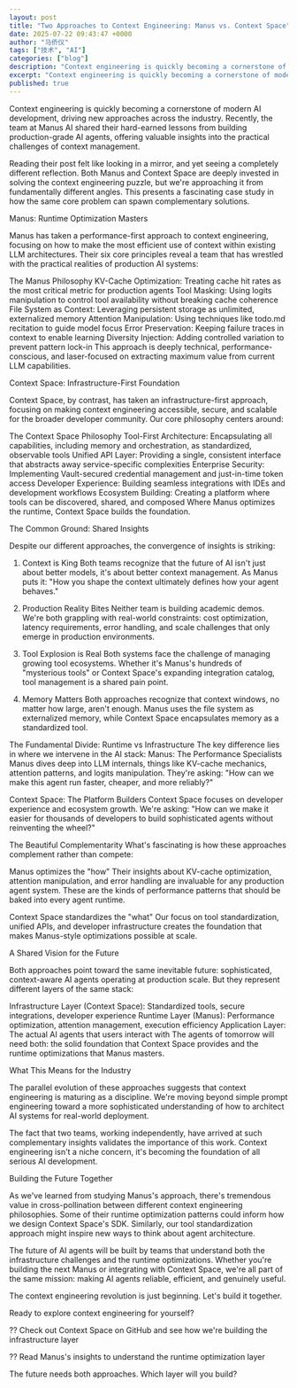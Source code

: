 ```yaml
---
layout: post
title: "Two Approaches to Context Engineering: Manus vs. Context Space"
date: 2025-07-22 09:43:47 +0000
author: "马侨仪"
tags: ["技术", "AI"]
categories: ["blog"]
description: "Context engineering is quickly becoming a cornerstone of modern AI development, driving new approaches across the industry. Recently, the team at Manu..."
excerpt: "Context engineering is quickly becoming a cornerstone of modern AI development, ..."
published: true
---
```


Context engineering is quickly becoming a cornerstone of modern AI development, driving new approaches across the industry. Recently, the team at Manus AI shared their hard-earned lessons from building production-grade AI agents, offering valuable insights into the practical challenges of context management.

Reading their post felt like looking in a mirror, and yet seeing a completely different reflection. Both Manus and Context Space are deeply invested in solving the context engineering puzzle, but we're approaching it from fundamentally different angles. This presents a fascinating case study in how the same core problem can spawn complementary solutions.

Manus: Runtime Optimization Masters

Manus has taken a performance-first approach to context engineering, focusing on how to make the most efficient use of context within existing LLM architectures. Their six core principles reveal a team that has wrestled with the practical realities of production AI systems:

The Manus Philosophy
KV-Cache Optimization: Treating cache hit rates as the most critical metric for production agents
Tool Masking: Using logits manipulation to control tool availability without breaking cache coherence
File System as Context: Leveraging persistent storage as unlimited, externalized memory
Attention Manipulation: Using techniques like todo.md recitation to guide model focus
Error Preservation: Keeping failure traces in context to enable learning
Diversity Injection: Adding controlled variation to prevent pattern lock-in
This approach is deeply technical, performance-conscious, and laser-focused on extracting maximum value from current LLM capabilities.

Context Space: Infrastructure-First Foundation

Context Space, by contrast, has taken an infrastructure-first approach, focusing on making context engineering accessible, secure, and scalable for the broader developer community. Our core philosophy centers around:

The Context Space Philosophy
Tool-First Architecture: Encapsulating all capabilities, including memory and orchestration, as standardized, observable tools
Unified API Layer: Providing a single, consistent interface that abstracts away service-specific complexities
Enterprise Security: Implementing Vault-secured credential management and just-in-time token access
Developer Experience: Building seamless integrations with IDEs and development workflows
Ecosystem Building: Creating a platform where tools can be discovered, shared, and composed
Where Manus optimizes the runtime, Context Space builds the foundation.

The Common Ground: Shared Insights

Despite our different approaches, the convergence of insights is striking:

1. Context is King
Both teams recognize that the future of AI isn't just about better models, it's about better context management. As Manus puts it: "How you shape the context ultimately defines how your agent behaves."

2. Production Reality Bites
Neither team is building academic demos. We're both grappling with real-world constraints: cost optimization, latency requirements, error handling, and scale challenges that only emerge in production environments.

3. Tool Explosion is Real
Both systems face the challenge of managing growing tool ecosystems. Whether it's Manus's hundreds of "mysterious tools" or Context Space's expanding integration catalog, tool management is a shared pain point.

4. Memory Matters
Both approaches recognize that context windows, no matter how large, aren't enough. Manus uses the file system as externalized memory, while Context Space encapsulates memory as a standardized tool.

The Fundamental Divide: Runtime vs Infrastructure
The key difference lies in where we intervene in the AI stack:
Manus: The Performance Specialists
Manus dives deep into LLM internals, things like KV-cache mechanics, attention patterns, and logits manipulation. They're asking: "How can we make this agent run faster, cheaper, and more reliably?"

Context Space: The Platform Builders
Context Space focuses on developer experience and ecosystem growth. We're asking: "How can we make it easier for thousands of developers to build sophisticated agents without reinventing the wheel?"

The Beautiful Complementarity
What's fascinating is how these approaches complement rather than compete:

Manus optimizes the "how"
Their insights about KV-cache optimization, attention manipulation, and error handling are invaluable for any production agent system. These are the kinds of performance patterns that should be baked into every agent runtime.

Context Space standardizes the "what"
Our focus on tool standardization, unified APIs, and developer infrastructure creates the foundation that makes Manus-style optimizations possible at scale.

A Shared Vision for the Future

Both approaches point toward the same inevitable future: sophisticated, context-aware AI agents operating at production scale. But they represent different layers of the same stack:

Infrastructure Layer (Context Space): Standardized tools, secure integrations, developer experience
Runtime Layer (Manus): Performance optimization, attention management, execution efficiency
Application Layer: The actual AI agents that users interact with
The agents of tomorrow will need both: the solid foundation that Context Space provides and the runtime optimizations that Manus masters.

What This Means for the Industry

The parallel evolution of these approaches suggests that context engineering is maturing as a discipline. We're moving beyond simple prompt engineering toward a more sophisticated understanding of how to architect AI systems for real-world deployment.

The fact that two teams, working independently, have arrived at such complementary insights validates the importance of this work. Context engineering isn't a niche concern, it's becoming the foundation of all serious AI development.

Building the Future Together

As we've learned from studying Manus's approach, there's tremendous value in cross-pollination between different context engineering philosophies. Some of their runtime optimization patterns could inform how we design Context Space's SDK. Similarly, our tool standardization approach might inspire new ways to think about agent architecture.

The future of AI agents will be built by teams that understand both the infrastructure challenges and the runtime optimizations. Whether you're building the next Manus or integrating with Context Space, we're all part of the same mission: making AI agents reliable, efficient, and genuinely useful.

The context engineering revolution is just beginning. Let's build it together.

Ready to explore context engineering for yourself?

?? Check out Context Space on GitHub and see how we're building the infrastructure layer

?? Read Manus's insights to understand the runtime optimization layer

The future needs both approaches. Which layer will you build?
